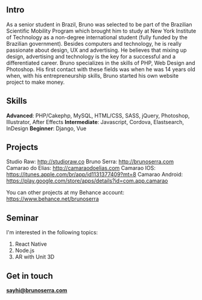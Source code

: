## Intro

 As a senior student in Brazil, Bruno was selected to be part of the Brazilian Scientific Mobility Program which brought him to study at New York Institute of Technology as a non-degree international student (fully funded by the Brazilian government). Besides computers and technology, he is really passionate about design, UX and advertising. He believes that mixing up design, advertising and technology is the key for a successful and a differentiated career. Bruno specializes in the skills of PHP, Web Design and Photoshop. His first contact with these fields was when he was 14 years old when, with his entrepreneurship skills, Bruno started his own website project to make money.


## Skills

**Advanced**: PHP/Cakephp, MySQL, HTML/CSS, SASS, jQuery, Photoshop, Illustrator, After Effects
**Intermediate**: Javascript, Cordova, Elastsearch, InDesign
**Beginner**: Django, Vue


## Projects

Studio Raw: http://studioraw.co
Bruno Serra: http://brunoserra.com
Camarao do Elias: http://camaraodoelias.com
Camarao IOS: https://itunes.apple.com/br/app/id1131377409?mt=8
Camarao Android: https://play.google.com/store/apps/details?id=com.app.camarao

You can other projects at my Behance account: https://www.behance.net/brunoserra


## Seminar

I'm interested in the following topics:
1. React Native
2. Node.js
3. AR with Unit 3D

## Get in touch

**sayhi@brunoserra.com**

